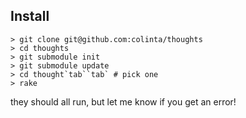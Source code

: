 Install
-------

    > git clone git@github.com:colinta/thoughts
    > cd thoughts
    > git submodule init
    > git submodule update
    > cd thought`tab``tab` # pick one
    > rake

they should all run, but let me know if you get an error!
